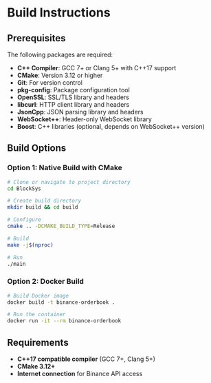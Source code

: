 # Build Instructions

## Prerequisites

The following packages are required:

- **C++ Compiler**: GCC 7+ or Clang 5+ with C++17 support
- **CMake**: Version 3.12 or higher
- **Git**: For version control
- **pkg-config**: Package configuration tool
- **OpenSSL**: SSL/TLS library and headers
- **libcurl**: HTTP client library and headers
- **JsonCpp**: JSON parsing library and headers
- **WebSocket++**: Header-only WebSocket library
- **Boost**: C++ libraries (optional, depends on WebSocket++ version)

## Build Options

### Option 1: Native Build with CMake

```bash
# Clone or navigate to project directory
cd BlockSys

# Create build directory
mkdir build && cd build

# Configure
cmake .. -DCMAKE_BUILD_TYPE=Release

# Build
make -j$(nproc)

# Run
./main
```

### Option 2: Docker Build

```bash
# Build Docker image
docker build -t binance-orderbook .

# Run the container
docker run -it --rm binance-orderbook

```

## Requirements

- **C++17 compatible compiler** (GCC 7+, Clang 5+)
- **CMake 3.12+**
- **Internet connection** for Binance API access

